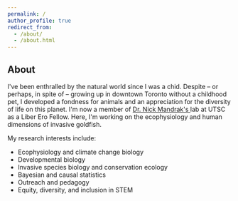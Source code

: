 ```yaml
---
permalink: /
author_profile: true
redirect_from: 
  - /about/
  - /about.html
---
```

## About

I've been enthralled by the natural world since I was a chid. Despite – or perhaps, in spite of – growing up in downtown Toronto without a childhood pet, I developed a fondness for animals and an appreciation for the diversity of life on this planet. I'm now a member of <a href = "https://mandraklab.ca/"> Dr. Nick Mandrak's </a> lab at UTSC as a Liber Ero Fellow. Here, I'm working on the ecophysiology and human dimensions of invasive goldfish.

My research interests include:
* Ecophysiology and climate change biology
* Developmental biology
* Invasive species biology and conservation ecology
* Bayesian and causal statistics
* Outreach and pedagogy
* Equity, diversity, and inclusion in STEM

